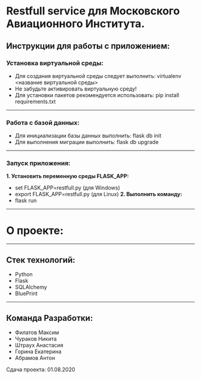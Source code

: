 # Restfull service для Московского Авиационного Института. 

## Инструкции для работы с приложением: 

### Установка виртуальной среды: 
* Для создания виртуальной среды следует выполнить: 
  virtualenv <название виртуальной среды>
* Не забудьте активировать виртуальную среду!
* Для установки пакетов рекомендуется использовать: 
  pip install requirements.txt
------------------------------------------------------------------------------
### Работа с базой данных: 
* Для инициализации базы данных выполнить: flask db init 
* Для выполнения миграции выполнить: flask db upgrade 
------------------------------------------------------------------------------
### Запуск приложения: 
**1. Установить переменную среды FLASK_APP:** 
* set FLASK_APP=restfull.py (для Windows)
* export FLASK_APP=restfull.py (для Linux)
**2. Выполнить команду:** 
* flask run 
------------------------------------------------------------------------------
# О проекте: 
------------------------------------------------------------------------------
## Стек технологий: 
* Python
* Flask 
* SQLAlchemy
* BluePrint
------------------------------------------------------------------------------
## Команда Разработки: 
* Филатов Максим
* Чураков Никита
* Штраух Анастасия 
* Горина Екатерина
* Абрамов Антон




Сдача проекта: 01.08.2020
